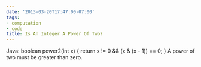 ```yaml
---
date: '2013-03-20T17:47:00-07:00'
tags:
- computation
- code
title: Is An Integer A Power Of Two?
---
```


Java: boolean power2(int x) { return x != 0 && (x & (x - 1)) == 0; } A power of two must be greater than zero.
